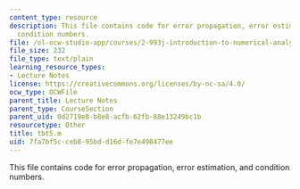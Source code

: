 ```yaml
---
content_type: resource
description: This file contains code for error propagation, error estimation, and
  condition numbers.
file: /ol-ocw-studio-app/courses/2-993j-introduction-to-numerical-analysis-for-engineering-13-002j-spring-2005/7fa7bf5cceb895bdd16dfe7e498477ee_tbt5.m
file_size: 232
file_type: text/plain
learning_resource_types:
- Lecture Notes
license: https://creativecommons.org/licenses/by-nc-sa/4.0/
ocw_type: OCWFile
parent_title: Lecture Notes
parent_type: CourseSection
parent_uid: 0d2719e8-b8e8-acfb-62fb-88e13249bc1b
resourcetype: Other
title: tbt5.m
uid: 7fa7bf5c-ceb8-95bd-d16d-fe7e498477ee
---
```

This file contains code for error propagation, error estimation, and condition numbers.